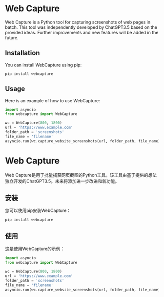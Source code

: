 # Web Capture

Web Capture is a Python tool for capturing screenshots of web pages in batch. This tool was independently developed by ChatGPT3.5 based on the provided ideas. Further improvements and new features will be added in the future.

## Installation

You can install WebCapture using pip:
```
pip install webcapture
```
## Usage

Here is an example of how to use WebCapture:

```python
import asyncio
from webcapture import WebCapture

wc = WebCapture(800, 1800)
url = 'https://www.example.com'
folder_path = 'screenshots'
file_name = 'filename'
asyncio.run(wc.capture_website_screenshots(url, folder_path, file_name))
```

# Web Capture

Web Capture是用于批量捕获网页截图的Python工具。该工具由基于提供的想法独立开发的ChatGPT3.5。未来将添加进一步改进和新功能。

## 安装

您可以使用pip安装WebCapture：

```
pip install webcapture
```
## 使用

这是使用WebCapture的示例：


```python
import asyncio
from webcapture import WebCapture

wc = WebCapture(800, 1800)
url = 'https://www.example.com'
folder_path = 'screenshots'
file_name = 'filename'
asyncio.run(wc.capture_website_screenshots(url, folder_path, file_name))
```

